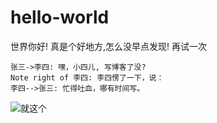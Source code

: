 # hello-world
世界你好!
真是个好地方,怎么没早点发现!
再试一次
```sequence
张三->李四: 嘿，小四儿, 写博客了没?
Note right of 李四: 李四愣了一下，说：
李四-->张三: 忙得吐血，哪有时间写。
```
![就这个](https://zenodo.org/badge/102688416.svg)
